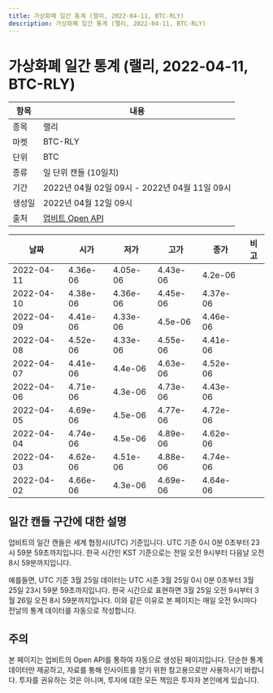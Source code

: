 ```yaml
---
title: 가상화폐 일간 통계 (랠리, 2022-04-11, BTC-RLY)
description: 가상화폐 일간 통계 (랠리, 2022-04-11, BTC-RLY)
---
```



가상화폐 일간 통계 (랠리, 2022-04-11, BTC-RLY)
===

|항목|내용|
|--|--|
|종목|랠리|
|마켓|BTC-RLY|
|단위|BTC|
|종류|일 단위 캔들 (10일치)|
|기간|2022년 04월 02일 09시 - 2022년 04월 11일 09시|
|생성일|2022년 04월 12일 09시|
|출처|[업비트 Open API](https://docs.upbit.com)|


|날짜|시가|저가|고가|종가|비고|
|--|--|--|--|--|--|
|2022-04-11|4.36e-06|4.05e-06|4.43e-06|4.2e-06|    |
|2022-04-10|4.38e-06|4.36e-06|4.45e-06|4.37e-06|    |
|2022-04-09|4.41e-06|4.33e-06|4.5e-06|4.46e-06|    |
|2022-04-08|4.52e-06|4.33e-06|4.55e-06|4.41e-06|    |
|2022-04-07|4.41e-06|4.4e-06|4.63e-06|4.52e-06|    |
|2022-04-06|4.71e-06|4.3e-06|4.73e-06|4.43e-06|    |
|2022-04-05|4.69e-06|4.5e-06|4.77e-06|4.72e-06|    |
|2022-04-04|4.74e-06|4.5e-06|4.89e-06|4.62e-06|    |
|2022-04-03|4.62e-06|4.51e-06|4.88e-06|4.74e-06|    |
|2022-04-02|4.66e-06|4.3e-06|4.69e-06|4.64e-06|    |


일간 캔들 구간에 대한 설명
---


업비트의 일간 캔들은 세계 협정시(UTC) 기준입니다. 
UTC 기준 0시 0분 0초부터 23시 59분 59초까지입니다. 
한국 시간인 KST 기준으로는 전일 오전 9시부터 다음날 오전 8시 59분까지입니다. 


예를들면, UTC 기준 3월 25일 데이터는 UTC 시준 3월 25일 0시 0분 0초부터 3월 25일 23시 59분 59초까지입니다. 
한국 시간으로 표현하면 3월 25일 오전 9시부터 3월 26일 오전 8시 59분까지입니다. 
이와 같은 이유로 본 페이지는 매일 오전 9시마다 전날의 통계 데이터를 자동으로 작성합니다. 


주의
---


본 페이지는 업비트의 Open API를 통하여 자동으로 생성된 페이지입니다. 
단순한 통계 데이터만 제공하고, 자료를 통해 인사이트를 얻기 위한 참고용으로만 사용하시기 바랍니다. 
투자를 권유하는 것은 아니며, 투자에 대한 모든 책임은 투자자 본인에게 있습니다. 
